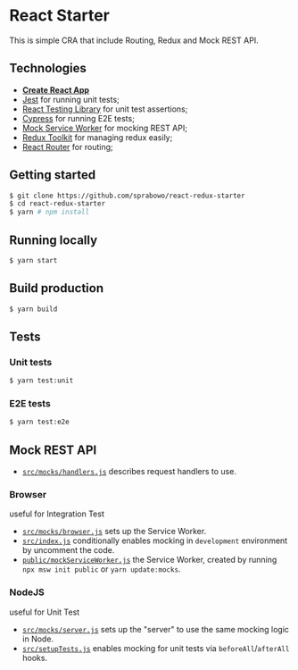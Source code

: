 # React Starter

This is simple CRA that include Routing, Redux and Mock REST API.

## Technologies

- [**Create React App**](https://create-react-app.dev)
- [Jest](https://jestjs.io) for running unit tests;
- [React Testing Library](https://github.com/testing-library/react-testing-library) for unit test assertions;
- [Cypress](https://cypress.io) for running E2E tests;
- [Mock Service Worker](https://mswjs.io) for mocking REST API;
- [Redux Toolkit](https://redux-toolkit.js.org) for managing redux easily;
- [React Router](https://reactrouter.com) for routing;

## Getting started

```bash
$ git clone https://github.com/sprabowo/react-redux-starter
$ cd react-redux-starter
$ yarn # npm install
```

## Running locally

```bash
$ yarn start
```

## Build production

```bash
$ yarn build
```

## Tests

### Unit tests

```bash
$ yarn test:unit
```

### E2E tests

```bash
$ yarn test:e2e
```

## Mock REST API

- [`src/mocks/handlers.js`](src/mocks/handlers.js) describes request handlers to use.

### Browser
useful for Integration Test

- [`src/mocks/browser.js`](src/mocks/browser.js) sets up the Service Worker.
- [`src/index.js`](src/index.js) conditionally enables mocking in `development` environment by uncomment the code.
- [`public/mockServiceWorker.js`](public/mockServiceWorker.js) the Service Worker, created by running `npx msw init public` or `yarn update:mocks`.

### NodeJS
useful for Unit Test

- [`src/mocks/server.js`](src/mocks/server.js) sets up the "server" to use the same mocking logic in Node.
- [`src/setupTests.js`](src/setupTests.js) enables mocking for unit tests via `beforeAll`/`afterAll` hooks.
